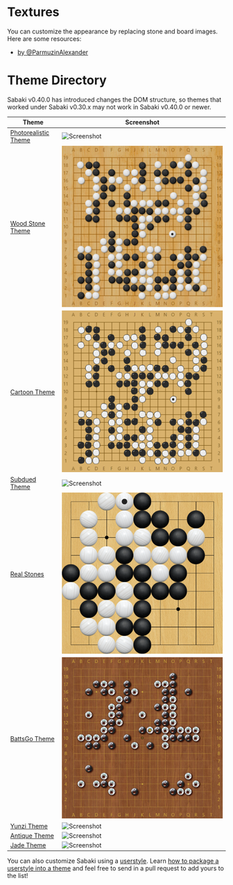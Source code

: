 # Textures

You can customize the appearance by replacing stone and board images. Here are
some resources:

- [by @ParmuzinAlexander](https://github.com/ParmuzinAlexander/go-themes)

# Theme Directory

Sabaki v0.40.0 has introduced changes the DOM structure, so themes that worked
under Sabaki v0.30.x may not work in Sabaki v0.40.0 or newer.

| Theme                                                                                              | Screenshot                                                                                                          |
| -------------------------------------------------------------------------------------------------- | ------------------------------------------------------------------------------------------------------------------- |
| [Photorealistic Theme](https://github.com/SabakiHQ/theme-photorealistic)                           | ![Screenshot](https://github.com/SabakiHQ/theme-photorealistic/raw/master/screenshot.png)                           |
| [Wood Stone Theme](https://github.com/geovens/Sabaki-Theme#wood-stone)                             | ![Screenshot](https://github.com/geovens/sabaki-theme/raw/master/woodstone/screenshot.jpg)                          |
| [Cartoon Theme](https://github.com/geovens/Sabaki-Theme#cartoon)                                   | ![Screenshot](https://github.com/geovens/sabaki-theme/raw/master/cartoon/screenshot.jpg)                            |
| [Subdued Theme](https://github.com/fohristiwhirl/sabaki_subdued_theme_40)                          | ![Screenshot](https://user-images.githubusercontent.com/16438795/47953994-c773e480-df7c-11e8-87d9-002d833cca18.png) |
| [Real Stones](https://github.com/ParmuzinAlexander/go-themes/raw/master/non-free/real-stones.asar) | ![Screenshot](https://github.com/ParmuzinAlexander/go-themes/raw/master/non-free/real-stones.png)                   |
| [BattsGo Theme](https://github.com/JJscott/BattsGo)                                                | ![Screenshot](https://github.com/JJscott/BattsGo/raw/master/board_example.png)                                      |
| [Yunzi Theme](https://github.com/billhails/SabakiThemes/tree/main/yunzi)                           | ![Screenshot](https://github.com/billhails/SabakiThemes/blob/main/yunzi/YunziScreenshot.png)                        |
| [Antique Theme](https://github.com/billhails/SabakiThemes/tree/main/antique)                       | ![Screenshot](https://github.com/billhails/SabakiThemes/blob/main/yunzi/AntiqueScreenshot.png)                      |
| [Jade Theme](https://github.com/billhails/SabakiThemes/tree/main/jade)                             | ![Screenshot](https://github.com/billhails/SabakiThemes/blob/main/yunzi/JadeScreenshot.png)                         |

You can also customize Sabaki using a [userstyle](userstyle-tutorial.md). Learn
[how to package a userstyle into a theme](create-themes.md) and feel free to
send in a pull request to add yours to the list!
